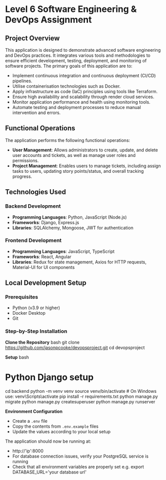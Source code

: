 # Level 6 Software Engineering & DevOps Assignment

## Project Overview

This application is designed to demonstrate advanced software engineering and DevOps practices. It integrates various tools and methodologies to ensure efficient development, testing, deployment, and monitoring of software projects. The primary goals of this application are to:

- Implement continuous integration and continuous deployment (CI/CD) pipelines.
- Utilise containerisation technologies such as Docker.
- Apply infrastructure as code (IaC) principles using tools like Terraform.
- Ensure high availability and scalability through render cloud services.
- Monitor application performance and health using monitoring tools.
- Automate testing and deployment processes to reduce manual intervention and errors.

## Functional Operations

The application performs the following functional operations:

- **User Management**: Allows administrators to create, update, and delete user accounts and tickets, as well as manage user roles and permissions.
- **Project Management**: Enables users to manage tickets, including assign tasks to users, updating story points/status, and overall tracking progress.

## Technologies Used

### Backend Development

- **Programming Languages**: Python, JavaScript (Node.js)
- **Frameworks**: Django, Express.js
- **Libraries**: SQLAlchemy, Mongoose, JWT for authentication

### Frontend Development

- **Programming Languages**: JavaScript, TypeScript
- **Frameworks**: React, Angular
- **Libraries**: Redux for state management, Axios for HTTP requests, Material-UI for UI components

## Local Development Setup

### Prerequisites
- Python (v3.9 or higher)
- Docker Desktop
- Git

### Step-by-Step Installation

 **Clone the Repository**
   bash
   git clone https://github.com/jasonpcooke/devopsproject.git
   cd devopsproject

 **Setup**
   bash
   # Python Django setup
   cd backend
   python -m venv venv
   source venv/bin/activate  # On Windows use: venv\Scripts\activate
   pip install -r requirements.txt
   python manage.py migrate
   python manage.py createsuperuser
   python manage.py runserver

 **Environment Configuration**
   - Create a `.env` file
   - Copy the contents from `.env.example` files
   - Update the values according to your local setup

The application should now be running at:
- http://'ip':8000
- For database connection issues, verify your PostgreSQL service is running
- Check that all environment variables are properly set e.g. export DATABASE_URL='your database url'

